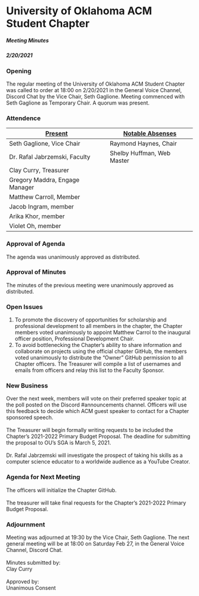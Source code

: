 # University of Oklahoma ACM Student Chapter  
##### Meeting Minutes
##### 2/20/2021  

### Opening  
The regular meeting of the University of Oklahoma ACM Student Chapter was called to order at 18:00 on 2/20/2021 in the General Voice Channel, Discord Chat by the Vice Chair, Seth Gaglione. Meeting commenced with Seth Gaglione as Temporary Chair. A quorum was present.

### Attendence  
|    <u>Present</u>    |    <u>Notable Absenses</u>    |
| -------------------- | ----------------------------- |
| Seth Gaglione, Vice Chair | Raymond Haynes, Chair |
| Dr. Rafal Jabrzemski, Faculty | Shelby Huffman, Web Master |
| Clay Curry, Treasurer | |
| Gregory Maddra, Engage Manager | |
| Matthew Carroll, Member | |
| Jacob Ingram, member | |
| Arika Khor, member | |
| Violet Oh, member | |

### Approval of Agenda  
The agenda was unanimously approved as distributed.

### Approval of Minutes
The minutes of the previous meeting were unanimously approved as distributed.

### Open Issues  
1. To promote the discovery of opportunities for scholarship and professional development to all members in the chapter, the Chapter members voted unanimously to appoint Matthew Carrol to the inaugural officer position, Professional Development Chair.  
2. To avoid bottlenecking the Chapter’s ability to share information and collaborate on projects using the official chapter GitHub, the members voted unanimously to distribute the “Owner” GitHub permission to all Chapter officers. The Treasurer will compile a list of usernames and emails from officers and relay this list to the Faculty Sponsor.

### New Business
Over the next week, members will vote on their preferred speaker topic at the poll posted on the Discord #announcements channel. Officers will use this feedback to decide which ACM guest speaker to contact for a Chapter sponsored speech.  
<br>
The Treasurer will begin formally writing requests to be included the Chapter’s 2021-2022 Primary Budget Proposal. The deadline for submitting the proposal to OU’s SGA is March 5, 2021.  
<br>
Dr. Rafal Jabrzemski will investigate the prospect of taking his skills as a computer science educator to a worldwide audience as a YouTube Creator.  

### Agenda for Next Meeting
The officers will initialize the Chapter GitHub.  
<br>
The treasurer will take final requests for the Chapter’s 2021-2022 Primary Budget Proposal.  

### Adjournment
Meeting was adjourned at 19:30 by the Vice Chair, Seth Gaglione. The next general meeting will be at 18:00 on Saturday Feb 27, in the General Voice Channel, Discord Chat.  
<br>
Minutes submitted by:  
Clay Curry
<br><br>
Approved by:  
Unanimous Consent
